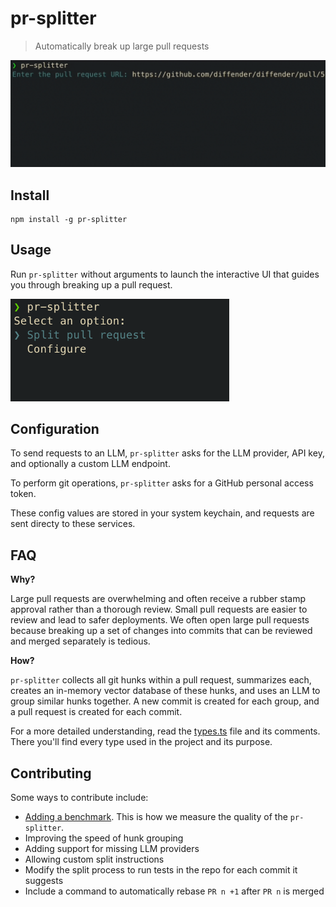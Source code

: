 # pr-splitter

> Automatically break up large pull requests

<img src="media/pr-splitter-demo.gif" width="688">

## Install

```
npm install -g pr-splitter
```

## Usage

Run `pr-splitter` without arguments to launch the interactive UI that guides you through breaking up a pull request.

<img src="media/screenshot.png" width="350">

## Configuration

To send requests to an LLM, `pr-splitter` asks for the LLM provider, API key, and optionally a custom LLM endpoint.

To perform git operations, `pr-splitter` asks for a GitHub personal access token.

These config values are stored in your system keychain, and requests are sent directy to these services.

## FAQ

**Why?**

Large pull requests are overwhelming and often receive a rubber stamp approval rather than a thorough review.
Small pull requests are easier to review and lead to safer deployments.
We often open large pull requests because breaking up a set of changes into commits that can be reviewed and merged separately is tedious.

**How?**

`pr-splitter` collects all git hunks within a pull request, summarizes each, creates an in-memory vector database of these hunks,
and uses an LLM to group similar hunks together. A new commit is created for each group, and a pull request is created for each commit.

For a more detailed understanding, read the [types.ts](./blob/main/src/types.ts) file and its comments.
There you'll find every type used in the project and its purpose.

## Contributing

Some ways to contribute include:

- [Adding a benchmark](./benchmarks/). This is how we measure the quality of the `pr-splitter`.
- Improving the speed of hunk grouping
- Adding support for missing LLM providers
- Allowing custom split instructions
- Modify the split process to run tests in the repo for each commit it suggests
- Include a command to automatically rebase `PR n +1` after `PR n` is merged
